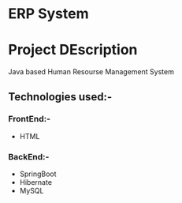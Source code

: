 # ERP System

# Project DEscription

Java based Human Resourse Management System 

## Technologies used:-
### FrontEnd:-
  - HTML 
### BackEnd:-
  - SpringBoot
  - Hibernate
  - MySQL
  
 

